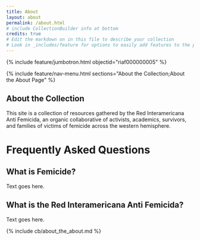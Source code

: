 ```yaml
---
title: About
layout: about
permalink: /about.html
# include CollectionBuilder info at bottom
credits: true
# Edit the markdown on in this file to describe your collection
# Look in _includes/feature for options to easily add features to the page
---
```


{% include feature/jumbotron.html objectid="riaf000000005" %}

{% include feature/nav-menu.html sections="About the Collection;About the About Page" %}

## About the Collection

This site is a collection of resources gathered by the Red Interamericana Anti Femicida, an organic collaborative of activists, academics, survivors, and families of victims of femicide across the western hemisphere. 

# Frequently Asked Questions

## What is Femicide? 

Text goes here. 

## What is the Red Interamericana Anti Femicida? 

Text goes here. 



<!-- IMPORTANT!!! DELETE this comment and the include below when you are finished editing this page for your collection. The include below introduces about page features. They will show up on your collection's about page until you delete it.  -->
{% include cb/about_the_about.md %} 
